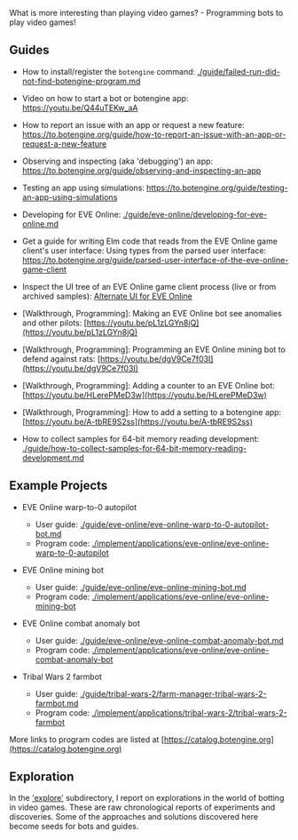 What is more interesting than playing video games? - Programming bots to play video games!

## Guides

+ How to install/register the `botengine` command: [./guide/failed-run-did-not-find-botengine-program.md](./guide/failed-run-did-not-find-botengine-program.md)

+ Video on how to start a bot or botengine app: https://youtu.be/Q44uTEKw_aA

+ How to report an issue with an app or request a new feature: https://to.botengine.org/guide/how-to-report-an-issue-with-an-app-or-request-a-new-feature

+ Observing and inspecting (aka 'debugging') an app: https://to.botengine.org/guide/observing-and-inspecting-an-app

+ Testing an app using simulations: https://to.botengine.org/guide/testing-an-app-using-simulations

+ Developing for EVE Online: [./guide/eve-online/developing-for-eve-online.md](./guide/eve-online/developing-for-eve-online.md)

+ Get a guide for writing Elm code that reads from the EVE Online game client's user interface: Using types from the parsed user interface: https://to.botengine.org/guide/parsed-user-interface-of-the-eve-online-game-client

+ Inspect the UI tree of an EVE Online game client process (live or from archived samples): [Alternate UI for EVE Online](https://to.botengine.org/guide/alternate-ui-for-eve-online)

+ [Walkthrough, Programming]: Making an EVE Online bot see anomalies and other pilots: [https://youtu.be/pL1zLGYn8jQ](https://youtu.be/pL1zLGYn8jQ)

+ [Walkthrough, Programming]: Programming an EVE Online mining bot to defend against rats: [https://youtu.be/dgV9Ce7f03I](https://youtu.be/dgV9Ce7f03I)

+ [Walkthrough, Programming]: Adding a counter to an EVE Online bot: [https://youtu.be/HLerePMeD3w](https://youtu.be/HLerePMeD3w)

+ [Walkthrough, Programming]: How to add a setting to a botengine app: [https://youtu.be/A-tbRE9S2ss](https://youtu.be/A-tbRE9S2ss)

+ How to collect samples for 64-bit memory reading development: [./guide/how-to-collect-samples-for-64-bit-memory-reading-development.md](./guide/how-to-collect-samples-for-64-bit-memory-reading-development.md)

## Example Projects

+ EVE Online warp-to-0 autopilot
  + User guide: [./guide/eve-online/eve-online-warp-to-0-autopilot-bot.md](./guide/eve-online/eve-online-warp-to-0-autopilot-bot.md)
  + Program code: [./implement/applications/eve-online/eve-online-warp-to-0-autopilot](./implement/applications/eve-online/eve-online-warp-to-0-autopilot)

+ EVE Online mining bot
  + User guide: [./guide/eve-online/eve-online-mining-bot.md](./guide/eve-online/eve-online-mining-bot.md)
  + Program code: [./implement/applications/eve-online/eve-online-mining-bot](./implement/applications/eve-online/eve-online-mining-bot)

+ EVE Online combat anomaly bot
  + User guide: [./guide/eve-online/eve-online-combat-anomaly-bot.md](./guide/eve-online/eve-online-combat-anomaly-bot.md)
  + Program code: [./implement/applications/eve-online/eve-online-combat-anomaly-bot](./implement/applications/eve-online/eve-online-combat-anomaly-bot)

+ Tribal Wars 2 farmbot
  + User guide: [./guide/tribal-wars-2/farm-manager-tribal-wars-2-farmbot.md](./guide/tribal-wars-2/farm-manager-tribal-wars-2-farmbot.md)
  + Program code: [./implement/applications/tribal-wars-2/tribal-wars-2-farmbot](./implement/applications/tribal-wars-2/tribal-wars-2-farmbot)


More links to program codes are listed at [https://catalog.botengine.org](https://catalog.botengine.org)

## Exploration

In the ['explore'](./explore) subdirectory, I report on explorations in the world of botting in video games. These are raw chronological reports of experiments and discoveries. Some of the approaches and solutions discovered here become seeds for bots and guides.
